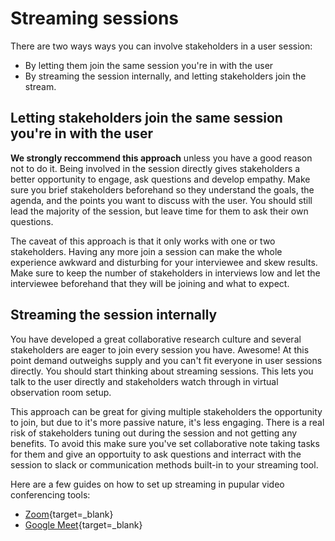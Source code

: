 # Streaming sessions

There are two ways ways you can involve stakeholders in a user session:
- By letting them join the same session you're in with the user
- By streaming the session internally, and letting stakeholders join the stream.

## Letting stakeholders join the same session you're in with the user

**We strongly reccommend this approach** unless you have a good reason not to do it. Being involved in the session directly gives stakeholders a better opportunity to engage, ask questions and develop empathy. Make sure you brief stakeholders beforehand so they understand the goals, the agenda, and the points you want to discuss with the user. You should still lead the majority of the session, but leave time for them to ask their own questions.

The caveat of this approach is that it only works with one or two stakeholders. Having any more join a session can make the whole experience awkward and disturbing for your interviewee and skew results. Make sure to keep the number of stakeholders in interviews low and let the interviewee beforehand that they will be joining and what to expect.


## Streaming the session internally

You have developed a great collaborative research culture and several stakeholders are eager to join every session you have. Awesome! At this point demand outweighs supply and you can't fit everyone in user sessions directly. You should start thinking about streaming sessions. This lets you talk to the user directly and stakeholders watch through in virtual observation room setup.

This approach can be great for giving multiple stakeholders the opportunity to join, but due to it's more passive nature, it's less engaging. There is a real risk of stakeholders tuning out during the session and not getting any benefits. To avoid this make sure you've set collaborative note taking tasks for them and give an opportuity to ask questions and interract with the session to slack or communication methods built-in to your streaming tool.


Here are a few guides on how to set up streaming in pupular video conferencing tools:

- [Zoom](https://support.zoom.us/hc/en-us/articles/115001777826-Live-streaming-using-a-custom-service){target=_blank}
- [Google Meet](https://support.google.com/meet/answer/9308630?hl=en&co=GENIE.Platform%3DDesktop){target=_blank}